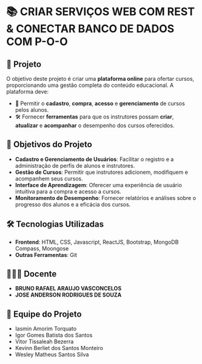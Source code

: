 # 📚 CRIAR SERVIÇOS WEB COM REST & CONECTAR BANCO DE DADOS COM P-O-O

## 📜 Projeto

O objetivo deste projeto é criar uma **plataforma online** para ofertar cursos, proporcionando uma gestão completa do conteúdo educacional. A plataforma deve:

- 🔐 Permitir o **cadastro**, **compra**, **acesso** e **gerenciamento** de cursos pelos alunos.
- 🛠️ Fornecer **ferramentas** para que os instrutores possam **criar**, **atualizar** e **acompanhar** o desempenho dos cursos oferecidos.

## 🎯 Objetivos do Projeto

- **Cadastro e Gerenciamento de Usuários**: Facilitar o registro e a administração de perfis de alunos e instrutores.
- **Gestão de Cursos**: Permitir que instrutores adicionem, modifiquem e acompanhem seus cursos.
- **Interface de Aprendizagem**: Oferecer uma experiência de usuário intuitiva para a compra e acesso a cursos.
- **Monitoramento de Desempenho**: Fornecer relatórios e análises sobre o progresso dos alunos e a eficácia dos cursos.

## 🛠️ Tecnologias Utilizadas

- **Frontend**: HTML, CSS, Javascript, ReactJS, Bootstrap, MongoDB Compass, Moongose
- **Outras Ferramentas**: Git

## 👨🏽‍🏫 Docente

- **BRUNO RAFAEL ARAUJO VASCONCELOS**
- **JOSE ANDERSON RODRIGUES DE SOUZA**

## 👤 Equipe do Projeto

- Iasmin Amorim Torquato
- Igor Gomes Batista dos Santos
- Vitor Tissaleah Bezerra
- Kevinn Berliet dos Santos Monteiro
- Wesley Matheus Santos Silva

